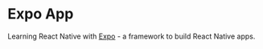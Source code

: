 # Expo App

Learning React Native with [Expo](https://expo.dev/) - a framework to build React Native apps.
